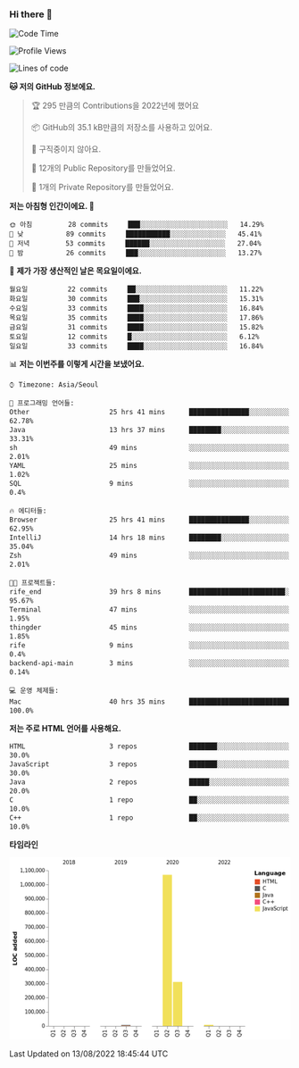### Hi there 👋

<!--
**otm0937/otm0937** is a ✨ _special_ ✨ repository because its `README.md` (this file) appears on your GitHub profile.

Here are some ideas to get you started:

- 🔭 I’m currently working on ...
- 🌱 I’m currently learning ...
- 👯 I’m looking to collaborate on ...
- 🤔 I’m looking for help with ...
- 💬 Ask me about ...
- 📫 How to reach me: ...
- 😄 Pronouns: ...
- ⚡ Fun fact: ...
-->

  <!--START_SECTION:waka-->
![Code Time](http://img.shields.io/badge/Code%20Time-0%20secs-blue)

![Profile Views](http://img.shields.io/badge/Profile%20Views-0-blue)

![Lines of code](https://img.shields.io/badge/%EC%A0%80%EB%8A%94%20%EC%97%AC%ED%83%9C%EA%B9%8C%EC%A7%80%20-1%20Million%20%EC%A4%84%EC%9D%98%20%EC%BD%94%EB%93%9C%EB%A5%BC%20%EC%9E%91%EC%84%B1%ED%96%88%EC%96%B4%EC%9A%94.-blue)

**🐱 저의 GitHub 정보에요.** 

> 🏆 295 만큼의 Contributions을 2022년에 했어요
 > 
> 📦 GitHub의 35.1 kB만큼의 저장소를 사용하고 있어요. 
 > 
> 🚫 구직중이지 않아요.
 > 
> 📜 12개의 Public Repository를 만들었어요. 
 > 
> 🔑 1개의 Private Repository를 만들었어요. 
 > 
**저는 아침형 인간이에요. 🐤** 

```text
🌞 아침         28 commits     ███░░░░░░░░░░░░░░░░░░░░░░   14.29% 
🌆 낮　         89 commits     ███████████░░░░░░░░░░░░░░   45.41% 
🌃 저녁         53 commits     ██████░░░░░░░░░░░░░░░░░░░   27.04% 
🌙 밤　         26 commits     ███░░░░░░░░░░░░░░░░░░░░░░   13.27%

```
📅 **제가 가장 생산적인 날은 목요일이에요.** 

```text
월요일          22 commits     ██░░░░░░░░░░░░░░░░░░░░░░░   11.22% 
화요일          30 commits     ███░░░░░░░░░░░░░░░░░░░░░░   15.31% 
수요일          33 commits     ████░░░░░░░░░░░░░░░░░░░░░   16.84% 
목요일          35 commits     ████░░░░░░░░░░░░░░░░░░░░░   17.86% 
금요일          31 commits     ████░░░░░░░░░░░░░░░░░░░░░   15.82% 
토요일          12 commits     █░░░░░░░░░░░░░░░░░░░░░░░░   6.12% 
일요일          33 commits     ████░░░░░░░░░░░░░░░░░░░░░   16.84%

```


📊 **저는 이번주를 이렇게 시간을 보냈어요.** 

```text
⌚︎ Timezone: Asia/Seoul

💬 프로그래밍 언어들: 
Other                    25 hrs 41 mins      ███████████████░░░░░░░░░░   62.78% 
Java                     13 hrs 37 mins      ████████░░░░░░░░░░░░░░░░░   33.31% 
sh                       49 mins             ░░░░░░░░░░░░░░░░░░░░░░░░░   2.01% 
YAML                     25 mins             ░░░░░░░░░░░░░░░░░░░░░░░░░   1.02% 
SQL                      9 mins              ░░░░░░░░░░░░░░░░░░░░░░░░░   0.4%

🔥 에디터들: 
Browser                  25 hrs 41 mins      ███████████████░░░░░░░░░░   62.95% 
IntelliJ                 14 hrs 18 mins      ████████░░░░░░░░░░░░░░░░░   35.04% 
Zsh                      49 mins             ░░░░░░░░░░░░░░░░░░░░░░░░░   2.01%

🐱‍💻 프로젝트들: 
rife_end                 39 hrs 8 mins       ████████████████████████░   95.67% 
Terminal                 47 mins             ░░░░░░░░░░░░░░░░░░░░░░░░░   1.95% 
thingder                 45 mins             ░░░░░░░░░░░░░░░░░░░░░░░░░   1.85% 
rife                     9 mins              ░░░░░░░░░░░░░░░░░░░░░░░░░   0.4% 
backend-api-main         3 mins              ░░░░░░░░░░░░░░░░░░░░░░░░░   0.14%

💻 운영 체제들: 
Mac                      40 hrs 35 mins      █████████████████████████   100.0%

```

**저는 주로 HTML 언어를 사용해요.** 

```text
HTML                     3 repos             ███████░░░░░░░░░░░░░░░░░░   30.0% 
JavaScript               3 repos             ███████░░░░░░░░░░░░░░░░░░   30.0% 
Java                     2 repos             █████░░░░░░░░░░░░░░░░░░░░   20.0% 
C                        1 repo              ██░░░░░░░░░░░░░░░░░░░░░░░   10.0% 
C++                      1 repo              ██░░░░░░░░░░░░░░░░░░░░░░░   10.0%

```


**타임라인**

![Chart not found](https://raw.githubusercontent.com/otm0937/otm0937/main/charts/bar_graph.png) 


 Last Updated on 13/08/2022 18:45:44 UTC
<!--END_SECTION:waka-->
